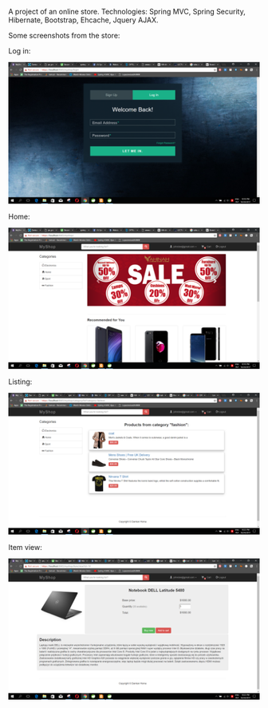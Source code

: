 A project of an online store. 
Technologies: Spring MVC, Spring Security, Hibernate, Bootstrap, Ehcache, Jquery AJAX.

Some screenshots from the store:

Log in:

![login](screenshots/log-in.png)

Home:

![home](screenshots/home.png)

Listing:

![listing](screenshots/listing.png)

Item view:

![item-view](screenshots/item-view2.png)